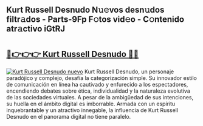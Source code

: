 ## Kurt Russell Desnudo N𝚞𝚎vos desn𝚞dos filtr𝚊dos - Parts-9Fp F𝚘tos vid𝚎o - C𝚘ntenido atr𝚊ctivo iGtRJ

# <h2><a href="http://mb6cnou.tromn.icu/?c=Kurt+Russell+Desnudo">🔗👉👉👉 Kurt Russell Desnudo 🔗🔗</a></h2>

[![Kurt Russell Desnudo nuevo](https://i.imgur.com/pEAQMta.gif)](http://mb6cnou.tromn.icu/?c=Kurt+Russell+Desnudo)
Kurt Russell Desnudo, un personaje paradójico y complejo, desafía la categorización simple. Su innovador estilo de comunicación en línea ha cautivado y enfurecido a los espectadores, encendiendo debates sobre ética, individualidad y la naturaleza evolutiva de las sociedades virtuales. A pesar de la ambigüedad de sus intenciones, su huella en el ámbito digital es imborrable. Armada con un espíritu inquebrantable y un atractivo innegable, la influencia de Kurt Russell Desnudo en el panorama digital no tiene paralelo.
